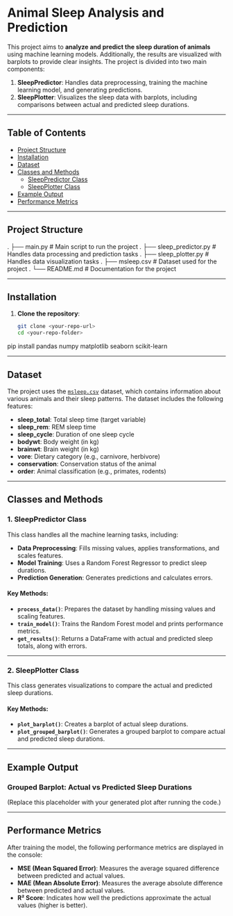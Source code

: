 # Animal Sleep Analysis and Prediction

This project aims to **analyze and predict the sleep duration of animals** using machine learning models. Additionally, the results are visualized with barplots to provide clear insights. The project is divided into two main components:

1. **SleepPredictor**: Handles data preprocessing, training the machine learning model, and generating predictions.
2. **SleepPlotter**: Visualizes the sleep data with barplots, including comparisons between actual and predicted sleep durations.

---

## Table of Contents

- [Project Structure](#project-structure)
- [Installation](#installation)
- [Dataset](#dataset)
- [Classes and Methods](#classes-and-methods)
  - [SleepPredictor Class](#1-sleeppredictor-class)
  - [SleepPlotter Class](#2-sleepplotter-class)
- [Example Output](#example-output)
- [Performance Metrics](#performance-metrics)


---

## Project Structure

. ├── main.py # Main script to run the project 
. ├── sleep_predictor.py # Handles data processing and prediction tasks 
. ├── sleep_plotter.py # Handles data visualization tasks 
. ├── msleep.csv # Dataset used for the project 
. └── README.md # Documentation for the project


---

## Installation

1. **Clone the repository**:
   ```bash
   git clone <your-repo-url>
   cd <your-repo-folder>
pip install pandas numpy matplotlib seaborn scikit-learn

---

## Dataset

The project uses the [`msleep.csv`](./msleep.csv) dataset, which contains information about various animals and their sleep patterns. The dataset includes the following features:

- **sleep_total**: Total sleep time (target variable)
- **sleep_rem**: REM sleep time
- **sleep_cycle**: Duration of one sleep cycle
- **bodywt**: Body weight (in kg)
- **brainwt**: Brain weight (in kg)
- **vore**: Dietary category (e.g., carnivore, herbivore)
- **conservation**: Conservation status of the animal
- **order**: Animal classification (e.g., primates, rodents)

---

## Classes and Methods

### 1. SleepPredictor Class

This class handles all the machine learning tasks, including:

- **Data Preprocessing**: Fills missing values, applies transformations, and scales features.
- **Model Training**: Uses a Random Forest Regressor to predict sleep durations.
- **Prediction Generation**: Generates predictions and calculates errors.

#### Key Methods:
- **`process_data()`**: Prepares the dataset by handling missing values and scaling features.
- **`train_model()`**: Trains the Random Forest model and prints performance metrics.
- **`get_results()`**: Returns a DataFrame with actual and predicted sleep totals, along with errors.

---

### 2. SleepPlotter Class

This class generates visualizations to compare the actual and predicted sleep durations.

#### Key Methods:
- **`plot_barplot()`**: Creates a barplot of actual sleep durations.
- **`plot_grouped_barplot()`**: Generates a grouped barplot to compare actual and predicted sleep durations.
---
## Example Output

### Grouped Barplot: Actual vs Predicted Sleep Durations  
(Replace this placeholder with your generated plot after running the code.)

---

## Performance Metrics

After training the model, the following performance metrics are displayed in the console:

- **MSE (Mean Squared Error)**: Measures the average squared difference between predicted and actual values.
- **MAE (Mean Absolute Error)**: Measures the average absolute difference between predicted and actual values.
- **R² Score**: Indicates how well the predictions approximate the actual values (higher is better).
